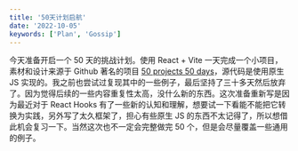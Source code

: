 ```yaml
---
title: '50天计划启航'
date: '2022-10-05'
keywords: ['Plan', 'Gossip']
---
```


今天准备开启一个 50 天的挑战计划。使用 React + Vite 一天完成一个小项目，素材和设计来源于 Github 著名的项目 [50 projects 50 days](https://github.com/bradtraversy/50projects50days)，源代码是使用原生 JS 实现的。我之前也尝试过复现其中的一些例子，最后坚持了三十多天然后放弃了。因为觉得后续的一些内容重复性太高，没什么新的东西。这次准备重新写是因为最近对于 React Hooks 有了一些新的认知和理解，想要试一下看能不能把它转换为实践，另外写了太久框架了，担心有些原生 JS 的东西不太记得了，所以想借此机会复习一下。当然这次也不一定会完整做完 50 个，但是会尽量覆盖一些通用的例子。
